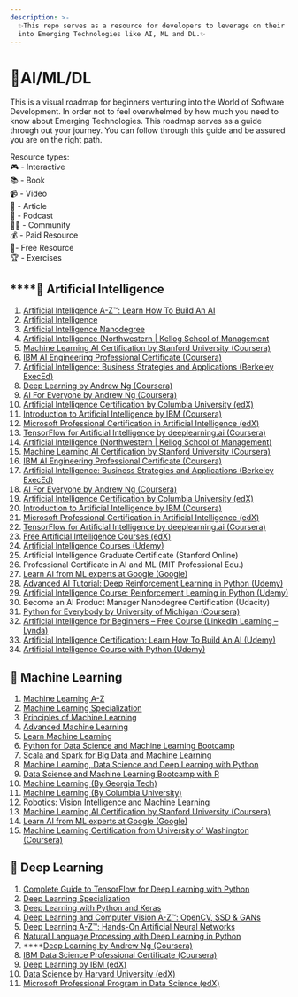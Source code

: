 ```yaml
---
description: >-
  ✨This repo serves as a resource for developers to leverage on their journey
  into Emerging Technologies like AI, ML and DL.✨
---
```


# 📌AI/ML/DL

This is a visual roadmap for beginners venturing into the World of Software Development. In order not to feel overwhelmed by how much you need to know about Emerging Technologies. This roadmap serves as a guide through out your journey. You can follow through this guide and be assured you are on the right path.

Resource types:  
🎮 - Interactive  
📚 - Book  
📹 - Video  
📝 - Article  
🎤 - Podcast  
👩‍💻 - Community  
💰 - Paid Resource  
🎁- Free Resource  
🏆 - Exercises

## \*\*\*\*📌 **Artificial Intelligence**

1. ​[Artificial Intelligence A-Z™: Learn How To Build An AI](https://career.guru99.com/recommends/artificialintelligence-1/)​
2. ​[Artificial Intelligence](https://career.guru99.com/recommends/artificialintelligence-2/)​
3. ​[Artificial Intelligence Nanodegree](https://in.udacity.com/course/artificial-intelligence-nanodegree--nd889)​
4. ​[Artificial Intelligence \(Northwestern \| Kellog School of Management](https://digitaldefynd.com/best-artificial-intelligence-courses-training-certifications/#1_Artificial_Intelligence_Northwestern_Kellog_School_of_Management)​
5. ​[Machine Learning AI Certification by Stanford University \(Coursera\)](https://digitaldefynd.com/best-artificial-intelligence-courses-training-certifications/#2_Machine_Learning_AI_Certification_by_Stanford_University_Coursera)​
6. ​[IBM AI Engineering Professional Certificate \(Coursera\)](https://digitaldefynd.com/best-artificial-intelligence-courses-training-certifications/#3_IBM_AI_Engineering_Professional_Certificate_Coursera)​
7. ​[Artificial Intelligence: Business Strategies and Applications \(Berkeley ExecEd\)](https://digitaldefynd.com/best-artificial-intelligence-courses-training-certifications/#4_Artificial_Intelligence_Business_Strategies_and_Applications_Berkeley_ExecEd)​
8. ​[Deep Learning by Andrew Ng \(Coursera\)](https://digitaldefynd.com/best-artificial-intelligence-courses-training-certifications/#5_Deep_Learning_by_Andrew_Ng_Coursera)​
9. ​[AI For Everyone by Andrew Ng \(Coursera\)](https://digitaldefynd.com/best-artificial-intelligence-courses-training-certifications/#6_AI_For_Everyone_by_Andrew_Ng_Coursera)​
10. ​[Artificial Intelligence Certification by Columbia University \(edX\)](https://digitaldefynd.com/best-artificial-intelligence-courses-training-certifications/#7_Artificial_Intelligence_Certification_by_Columbia_University_edX)​
11. ​[Introduction to Artificial Intelligence by IBM \(Coursera\)](https://digitaldefynd.com/best-artificial-intelligence-courses-training-certifications/#8_Introduction_to_Artificial_Intelligence_by_IBM_Coursera)​
12. ​[Microsoft Professional Certification in Artificial Intelligence \(edX\)](https://digitaldefynd.com/best-artificial-intelligence-courses-training-certifications/#9_Microsoft_Professional_Certification_in_Artificial_Intelligence_edX)​
13. ​[TensorFlow for Artificial Intelligence by deeplearning.ai \(Coursera\)](https://digitaldefynd.com/best-artificial-intelligence-courses-training-certifications/#10_TensorFlow_for_Artificial_Intelligence_by_deeplearningai_Coursera)​
14. ​[Artificial Intelligence \(Northwestern \| Kellog School of Management\)](http://emeritus-institute-of-management.sjv.io/c/397676/674046/8201)​
15. ​[Machine Learning AI Certification by Stanford University \(Coursera\)](https://click.linksynergy.com/deeplink?id=vedj0cWlu2Y&mid=40328&u1=ddai1&murl=https%3A%2F%2Fwww.coursera.org%2Flearn%2Fmachine-learning)​
16. ​[IBM AI Engineering Professional Certificate \(Coursera\)](https://click.linksynergy.com/deeplink?id=vedj0cWlu2Y&mid=40328&u1=ddainewcert1&murl=https%3A%2F%2Fwww.coursera.org%2Fprofessional-certificates%2Fai-engineer)​
17. ​[Artificial Intelligence: Business Strategies and Applications \(Berkeley ExecEd\)](http://emeritus-institute-of-management.sjv.io/c/397676/754488/8201)​
18. ​[AI For Everyone by Andrew Ng \(Coursera\)](https://click.linksynergy.com/deeplink?id=vedj0cWlu2Y&mid=40328&u1=ddai3&murl=https%3A%2F%2Fwww.coursera.org%2Flearn%2Fai-for-everyone)​
19. ​[Artificial Intelligence Certification by Columbia University \(edX\)](https://www.awin1.com/cread.php?awinmid=6798&awinaffid=427859&clickref=ddai5&p=https%3A%2F%2Fwww.edx.org%2Fmicromasters%2Fcolumbiax-artificial-intelligence)​
20. ​[Introduction to Artificial Intelligence by IBM \(Coursera\)](https://click.linksynergy.com/deeplink?id=vedj0cWlu2Y&mid=40328&u1=ddainew1&murl=https%3A%2F%2Fwww.coursera.org%2Flearn%2Fintroduction-to-ai)​
21. ​[Microsoft Professional Certification in Artificial Intelligence \(edX\)](https://www.awin1.com/cread.php?awinmid=6798&awinaffid=427859&clickref=ddai6&p=https%3A%2F%2Fwww.edx.org%2Fmicrosoft-professional-program-artificial-intelligence)​
22. ​[TensorFlow for Artificial Intelligence by deeplearning.ai \(Coursera\)](https://click.linksynergy.com/deeplink?id=vedj0cWlu2Y&mid=40328&u1=ddai7&murl=https%3A%2F%2Fwww.coursera.org%2Flearn%2Fintroduction-tensorflow)​
23. ​[Free Artificial Intelligence Courses \(edX\)](https://www.awin1.com/cread.php?awinmid=6798&awinaffid=427859&clickref=ddainew2&p=%5B%5Bhttps%253A%252F%252Fwww.edx.org%252Flearn%252Fartificial-intelligence%5D%5D)​
24. ​[Artificial Intelligence Courses \(Udemy\)](https://click.linksynergy.com/deeplink?id=vedj0cWlu2Y&mid=39197&u1=ddainew4&murl=https%3A%2F%2Fwww.udemy.com%2Ftopic%2Fartificial-intelligence%2F)​
25. Artificial Intelligence Graduate Certificate \(Stanford Online\)
26. Professional Certificate in AI and ML \(MIT Professional Edu.\)
27. ​[Learn AI from ML experts at Google \(Google\)](https://ai.google/education/)​
28. ​[Advanced AI Tutorial: Deep Reinforcement Learning in Python \(Udemy\)](https://click.linksynergy.com/deeplink?id=vedj0cWlu2Y&mid=39197&u1=ddai11&murl=https%3A%2F%2Fwww.udemy.com%2Fdeep-reinforcement-learning-in-python%2F)​
29. ​[Artificial Intelligence Course: Reinforcement Learning in Python \(Udemy\)](https://click.linksynergy.com/deeplink?id=vedj0cWlu2Y&mid=39197&murl=https%3A%2F%2Fwww.udemy.com%2Fartificial-intelligence-reinforcement-learning-in-python%2F)​
30. Become an AI Product Manager Nanodegree Certification \(Udacity\)
31. ​[Python for Everybody by University of Michigan \(Coursera\)](https://click.linksynergy.com/deeplink?id=vedj0cWlu2Y&mid=40328&u1=ddai15&murl=https%3A%2F%2Fwww.coursera.org%2Fspecializations%2Fpython)​
32. ​[Artificial Intelligence for Beginners – Free Course \(LinkedIn Learning – Lynda\)](https://linkedin-learning.pxf.io/c/1238999/449670/8005?subId1=ddartificial1&u=https%3A%2F%2Fwww.linkedin.com%2Flearning%2Fartificial-intelligence-foundations-thinking-machines%2F)​
33. ​[Artificial Intelligence Certification: Learn How To Build An AI \(Udemy\)](https://click.linksynergy.com/deeplink?id=vedj0cWlu2Y&mid=39197&murl=https%3A%2F%2Fwww.udemy.com%2Fartificial-intelligence-az%2F)​
34. ​[Artificial Intelligence Course with Python \(Udemy\)](https://click.linksynergy.com/deeplink?id=vedj0cWlu2Y&mid=39197&murl=https%3A%2F%2Fwww.udemy.com%2Fdata-science-and-machine-learning-with-python-hands-on%2F)​

## 📌 Machine Learning

1. ​[Machine Learning A-Z](https://career.guru99.com/recommends/machinelearning-1/)​
2. ​[Machine Learning Specialization](https://career.guru99.com/recommends/machinelearning-2/)​
3. ​[Principles of Machine Learning](https://career.guru99.com/recommends/machinelearning-3/)​
4. ​[Advanced Machine Learning](https://career.guru99.com/recommends/machinelearning-4/)​
5. ​[Learn Machine Learning](https://www.anrdoezrs.net/links/5424943/type/dlg/https://www.udacity.com/course/machine-learning-engineer-nanodegree--nd009t)​
6. ​[Python for Data Science and Machine Learning Bootcamp](https://career.guru99.com/recommends/machinelearning-5/)​
7. ​[Scala and Spark for Big Data and Machine Learning](https://career.guru99.com/recommends/machinelearning-6/)​
8. ​[Machine Learning, Data Science and Deep Learning with Python](https://career.guru99.com/recommends/machinelearning-7/)​
9. ​[Data Science and Machine Learning Bootcamp with R](https://career.guru99.com/recommends/machinelearning-8/)​
10. ​[Machine Learning \(By Georgia Tech\)](https://career.guru99.com/recommends/machinelearning-9/)​
11. ​[Machine Learning \(By Columbia University\)](https://career.guru99.com/recommends/machinelearning-10/)​
12. ​[Robotics: Vision Intelligence and Machine Learning](https://career.guru99.com/recommends/machinelearning-11/)​
13. **​**[Machine Learning AI Certification by Stanford University \(Coursera\)](https://click.linksynergy.com/deeplink?id=vedj0cWlu2Y&mid=40328&u1=ddai1&murl=https%3A%2F%2Fwww.coursera.org%2Flearn%2Fmachine-learning)​
14. ​[Learn AI from ML experts at Google \(Google\)](https://ai.google/education/)​
15. ​[Machine Learning Certification from University of Washington \(Coursera\)](https://click.linksynergy.com/deeplink?id=vedj0cWlu2Y&mid=40328&murl=https%3A%2F%2Fwww.coursera.org%2Fspecializations%2Fmachine-learning)​

## 📌 Deep Learning

1. [Complete Guide to TensorFlow for Deep Learning with Python](https://career.guru99.com/recommends/deeplearning-2/)
2. [Deep Learning Specialization](https://career.guru99.com/recommends/deeplearning-1/)
3. [Deep Learning with Python and Keras](https://career.guru99.com/recommends/deeplearning-3/)
4. [Deep Learning and Computer Vision A-Z™: OpenCV, SSD & GANs](https://career.guru99.com/recommends/deeplearning-4/)
5. [Deep Learning A-Z™: Hands-On Artificial Neural Networks](https://career.guru99.com/recommends/deeplearning-5/)
6. [Natural Language Processing with Deep Learning in Python](https://career.guru99.com/recommends/deeplearning-6/)
7. \*\*\*\*[Deep Learning by Andrew Ng \(Coursera\)](https://click.linksynergy.com/deeplink?id=vedj0cWlu2Y&mid=40328&u1=ddai2&murl=https%3A%2F%2Fwww.coursera.org%2Fspecializations%2Fdeep-learning)
8. [IBM Data Science Professional Certificate \(Coursera\)](https://click.linksynergy.com/deeplink?id=vedj0cWlu2Y&mid=40328&u1=ddai12&murl=https%3A%2F%2Fwww.coursera.org%2Fspecializations%2Fibm-data-science-professional-certificate)
9. [Deep Learning by IBM \(edX\)](https://www.awin1.com/cread.php?awinmid=6798&awinaffid=427859&clickref=ddai17&p=https%3A%2F%2Fwww.edx.org%2Fprofessional-certificate%2Fibm-deep-learning)
10. [Data Science by Harvard University \(edX\)](https://www.awin1.com/cread.php?awinmid=6798&awinaffid=427859&clickref=ddai18&p=https%3A%2F%2Fwww.edx.org%2Fprofessional-certificate%2Fharvardx-data-science)
11.  [Microsoft Professional Program in Data Science \(edX\)](https://www.awin1.com/cread.php?awinmid=6798&awinaffid=427859&clickref=ddai19&p=https%3A%2F%2Fwww.edx.org%2Fmicrosoft-professional-program-data-science)

